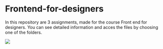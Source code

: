 # Frontend-for-designers

In this repository are 3 assignments, made for the course Front end for designers.
You can see detailed information and acces the files by choosing one of the folders.

![](/assignment-1/apppreview.png)

